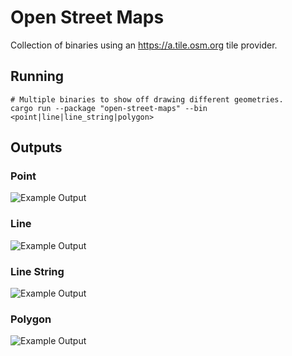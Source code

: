 # Open Street Maps

Collection of binaries using an <https://a.tile.osm.org> tile provider.

## Running

```shell
# Multiple binaries to show off drawing different geometries.
cargo run --package "open-street-maps" --bin <point|line|line_string|polygon>
```

## Outputs

### Point

![Example Output](https://github.com/user-attachments/assets/554fd739-6508-4212-bfaf-fe46bed7a60d)

### Line

![Example Output](https://github.com/user-attachments/assets/69f50a0d-2fee-4846-8b16-8cad3c37fe22)

### Line String

![Example Output](https://github.com/user-attachments/assets/b9626713-d2f2-4078-a566-a72364a84da4)

### Polygon

![Example Output](https://github.com/user-attachments/assets/af534dee-67c3-4ab1-8feb-aac8fc02d3b0)
